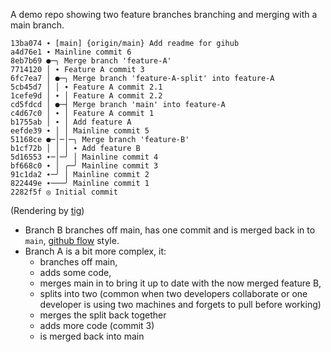 A demo repo showing two feature branches branching and merging with a main branch.

```
13ba074 ∙ [main] {origin/main} Add readme for gihub
a4d76e1 ∙ Mainline commit 6
8eb7b69 ●─╮ Merge branch 'feature-A'
7714120 │ ∙ Feature A commit 3
6fc7ea7 │ ●─╮ Merge branch 'feature-A-split' into feature-A
5cb45d7 │ │ ∙ Feature A commit 2.1
1cefe9d │ ∙ │ Feature A commit 2.2
cd5fdcd │ ●─┤ Merge branch 'main' into feature-A
c4d67c0 │ ∙ │ Feature A commit 1
b1755ab │ ∙ │ Add feature A
eefde39 ∙ │ │ Mainline commit 5
51168ce ●─│─│─╮ Merge branch 'feature-B'
b1cf72b │ │ │ ∙ Add feature B
5d16553 ∙─│─╯ │ Mainline commit 4
bf668c0 ∙ │ ╭─╯ Mainline commit 3
91c1da2 ∙─╯ │ Mainline commit 2
822449e ∙───╯ Mainline commit 1
2282f5f ◎ Initial commit
```

(Rendering by [tig](https://jonas.github.io/tig/))

- Branch B branches off main, has one commit and is merged back in to `main`, [github flow](https://docs.github.com/en/get-started/using-github/github-flow) style.
- Branch A is a bit more complex, it:
	- branches off main,
	- adds some code,
	- merges main in to bring it up to date with the now merged feature B,
	- splits into two (common when two developers collaborate or one developer is using two machines and forgets to pull before working)
	- merges the split back together
	- adds more code (commit 3)
	- is merged back into main

